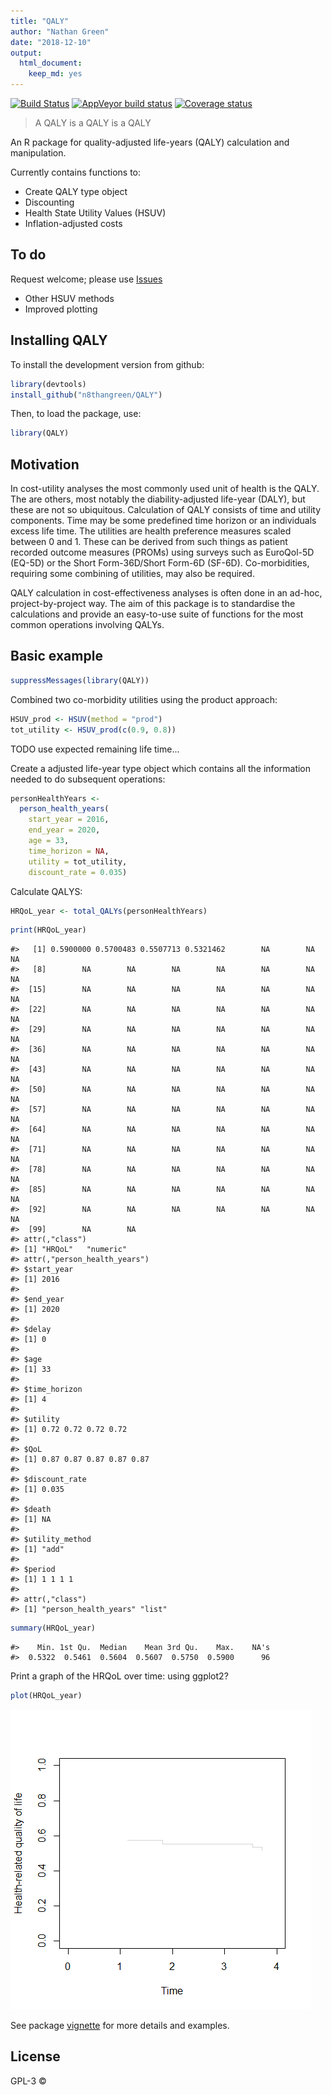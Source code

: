 ```yaml
---
title: "QALY"
author: "Nathan Green"
date: "2018-12-10"
output:
  html_document: 
    keep_md: yes
---
```


[![Build Status](https://travis-ci.org/n8thangreen/QALY.svg?branch=master)](https://travis-ci.org/n8thangreen/QALY)
[![AppVeyor build status](https://ci.appveyor.com/api/projects/status/github/n8thangreen/QALY?branch=master&svg=true)](https://ci.appveyor.com/project/n8thangreen/QALY)
[![Coverage status](https://codecov.io/gh/n8thangreen/QALY/branch/master/graph/badge.svg)](https://codecov.io/github/n8thangreen/QALY?branch=master)





> A QALY is a QALY is a QALY

An R package for quality-adjusted life-years (QALY) calculation and manipulation.

Currently contains functions to:

- Create QALY type object
- Discounting
- Health State Utility Values (HSUV)
- Inflation-adjusted costs

## To do
Request welcome; please use [Issues](https://github.com/n8thangreen/QALY/issues)

- Other HSUV methods
- Improved plotting


## Installing QALY

To install the development version from github:

```r
library(devtools)
install_github("n8thangreen/QALY")
```

Then, to load the package, use:

```r
library(QALY)
```


## Motivation
In cost-utility analyses the most commonly used unit of health is the QALY.
The are others, most notably the diability-adjusted life-year (DALY), but these are not so ubiquitous.
Calculation of QALY consists of time and utility components.
Time may be some predefined time horizon or an individuals excess life time.
The utilities are health preference measures scaled between 0 and 1.
These can be derived from such things as patient recorded outcome measures (PROMs) using surveys such as EuroQol-5D (EQ-5D) or the Short Form-36D/Short Form-6D (SF-6D).
Co-morbidities, requiring some combining of utilities, may also be required.

QALY calculation in cost-effectiveness analyses is often done in an ad-hoc, project-by-project way.
The aim of this package is to standardise the calculations and provide an easy-to-use suite of functions for the most common
operations involving QALYs.


## Basic example


```r
suppressMessages(library(QALY))
```

Combined two co-morbidity utilities using the product approach:


```r
HSUV_prod <- HSUV(method = "prod") 
tot_utility <- HSUV_prod(c(0.9, 0.8))
```

TODO use expected remaining life time...

Create a adjusted life-year type object which contains all the information needed to do subsequent operations:


```r
personHealthYears <-
  person_health_years(
    start_year = 2016,
    end_year = 2020,
    age = 33,
    time_horizon = NA,
    utility = tot_utility,
    discount_rate = 0.035)
```

Calculate QALYS:

```r
HRQoL_year <- total_QALYs(personHealthYears)
```


```r
print(HRQoL_year)
```

```
#>   [1] 0.5900000 0.5700483 0.5507713 0.5321462        NA        NA        NA
#>   [8]        NA        NA        NA        NA        NA        NA        NA
#>  [15]        NA        NA        NA        NA        NA        NA        NA
#>  [22]        NA        NA        NA        NA        NA        NA        NA
#>  [29]        NA        NA        NA        NA        NA        NA        NA
#>  [36]        NA        NA        NA        NA        NA        NA        NA
#>  [43]        NA        NA        NA        NA        NA        NA        NA
#>  [50]        NA        NA        NA        NA        NA        NA        NA
#>  [57]        NA        NA        NA        NA        NA        NA        NA
#>  [64]        NA        NA        NA        NA        NA        NA        NA
#>  [71]        NA        NA        NA        NA        NA        NA        NA
#>  [78]        NA        NA        NA        NA        NA        NA        NA
#>  [85]        NA        NA        NA        NA        NA        NA        NA
#>  [92]        NA        NA        NA        NA        NA        NA        NA
#>  [99]        NA        NA
#> attr(,"class")
#> [1] "HRQoL"   "numeric"
#> attr(,"person_health_years")
#> $start_year
#> [1] 2016
#> 
#> $end_year
#> [1] 2020
#> 
#> $delay
#> [1] 0
#> 
#> $age
#> [1] 33
#> 
#> $time_horizon
#> [1] 4
#> 
#> $utility
#> [1] 0.72 0.72 0.72 0.72
#> 
#> $QoL
#> [1] 0.87 0.87 0.87 0.87 0.87
#> 
#> $discount_rate
#> [1] 0.035
#> 
#> $death
#> [1] NA
#> 
#> $utility_method
#> [1] "add"
#> 
#> $period
#> [1] 1 1 1 1
#> 
#> attr(,"class")
#> [1] "person_health_years" "list"
```

```r
summary(HRQoL_year)
```

```
#>    Min. 1st Qu.  Median    Mean 3rd Qu.    Max.    NA's 
#>  0.5322  0.5461  0.5604  0.5607  0.5750  0.5900      96
```


Print a graph of the HRQoL over time:
using ggplot2?


```r
plot(HRQoL_year)
```

![](README_files/figure-html/unnamed-chunk-8-1.png)<!-- -->

See package [vignette](http://htmlpreview.github.io/?https://github.com/n8thangreen/QALY/blob/master/inst/doc/vignette_main.html) for more details and examples.

## License

GPL-3 © 
